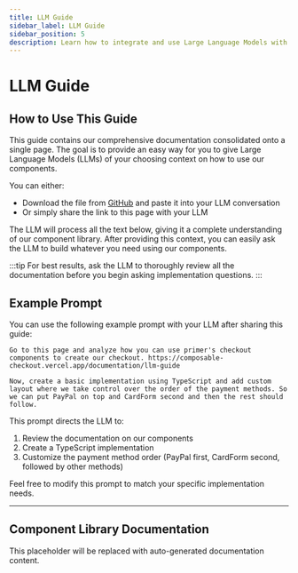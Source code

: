 ```yaml
---
title: LLM Guide
sidebar_label: LLM Guide
sidebar_position: 5
description: Learn how to integrate and use Large Language Models with Primer Composable Checkout
---
```


# LLM Guide

## How to Use This Guide

This guide contains our comprehensive documentation consolidated onto a single page. The goal is to provide an easy way for you to give Large Language Models (LLMs) of your choosing context on how to use our components.

You can either:
- Download the file from [GitHub](https://github.com/your-org/your-repo/path-to-file) and paste it into your LLM conversation
- Or simply share the link to this page with your LLM

The LLM will process all the text below, giving it a complete understanding of our component library. After providing this context, you can easily ask the LLM to build whatever you need using our components.

:::tip
For best results, ask the LLM to thoroughly review all the documentation before you begin asking implementation questions.
:::

## Example Prompt

You can use the following example prompt with your LLM after sharing this guide:

```
Go to this page and analyze how you can use primer's checkout components to create our checkout. https://composable-checkout.vercel.app/documentation/llm-guide

Now, create a basic implementation using TypeScript and add custom layout where we take control over the order of the payment methods. So we can put PayPal on top and CardForm second and then the rest should follow.
```

This prompt directs the LLM to:
1. Review the documentation on our components
2. Create a TypeScript implementation
3. Customize the payment method order (PayPal first, CardForm second, followed by other methods)

Feel free to modify this prompt to match your specific implementation needs.

---

## Component Library Documentation

<!-- This section will be auto-generated by script -->
<!-- DO NOT EDIT CONTENT BELOW THIS LINE MANUALLY -->

<!-- DOCUMENTATION_CONTENT_START -->

This placeholder will be replaced with auto-generated documentation content.

<!-- DOCUMENTATION_CONTENT_END -->

